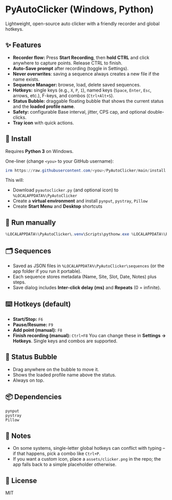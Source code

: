 # PyAutoClicker (Windows, Python)

Lightweight, open-source auto clicker with a friendly recorder and global hotkeys.

## ✨ Features
- **Recorder flow:** Press **Start Recording**, then **hold CTRL** and click anywhere to capture points. Release CTRL to finish.
- **Auto-Save prompt** after recording (toggle in Settings).
- **Never overwrites**: saving a sequence always creates a new file if the name exists.
- **Sequence Manager:** browse, load, delete saved sequences.
- **Hotkeys:** single keys (e.g., `X`, `P`, `1`), named keys (`Space`, `Enter`, `Esc`, arrows, etc.), F-keys, and combos (`Ctrl+Alt+S`).  
- **Status Bubble:** draggable floating bubble that shows the current status and the **loaded profile name**.
- **Safety:** configurable Base interval, jitter, CPS cap, and optional double-clicks.
- **Tray icon** with quick actions.

## 🚀 Install
Requires **Python 3** on Windows.

One-liner (change `<you>` to your GitHub username):
```powershell
irm https://raw.githubusercontent.com/<you>/PyAutoClicker/main/install.ps1 | iex
```

This will:
- Download `pyautoclicker.py` (and optional icon) to `%LOCALAPPDATA%\PyAutoClicker`
- Create a **virtual environment** and install `pynput`, `pystray`, `Pillow`
- Create **Start Menu** and **Desktop** shortcuts

## 🧰 Run manually
```powershell
%LOCALAPPDATA%\PyAutoClicker\.venv\Scripts\pythonw.exe %LOCALAPPDATA%\PyAutoClicker\pyautoclicker.py
```

## 🗂 Sequences
- Saved as JSON files in `%LOCALAPPDATA%\PyAutoClicker\sequences` (or the app folder if you run it portable).
- Each sequence stores metadata (Name, Site, Slot, Date, Notes) plus steps.
- Save dialog includes **Inter‑click delay (ms)** and **Repeats** (0 = infinite).

## ⌨️ Hotkeys (default)
- **Start/Stop:** `F6`
- **Pause/Resume:** `F9`
- **Add point (manual):** `F8`
- **Finish recording (manual):** `Ctrl+F8`
You can change these in **Settings → Hotkeys**. Single keys and combos are supported.

## 🫧 Status Bubble
- Drag anywhere on the bubble to move it.
- Shows the loaded profile name above the status.
- Always on top.

## 📦 Dependencies
```
pynput
pystray
Pillow
```

## 📝 Notes
- On some systems, single-letter global hotkeys can conflict with typing – if that happens, pick a combo like `Ctrl+P`.
- If you want a custom icon, place a `assets/clicker.png` in the repo; the app falls back to a simple placeholder otherwise.

## 🔖 License
MIT
